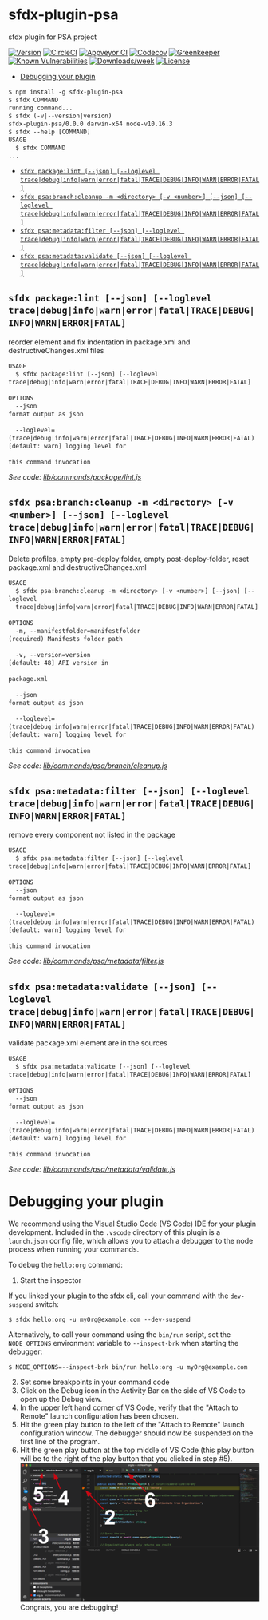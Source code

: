 sfdx-plugin-psa
===============

sfdx plugin for PSA project

[![Version](https://img.shields.io/npm/v/sfdx-plugin-psa.svg)](https://npmjs.org/package/sfdx-plugin-psa)
[![CircleCI](https://circleci.com/gh/scolladon/sfdx-plugin-psa/tree/master.svg?style=shield)](https://circleci.com/gh/scolladon/sfdx-plugin-psa/tree/master)
[![Appveyor CI](https://ci.appveyor.com/api/projects/status/github/scolladon/sfdx-plugin-psa?branch=master&svg=true)](https://ci.appveyor.com/project/heroku/sfdx-plugin-psa/branch/master)
[![Codecov](https://codecov.io/gh/scolladon/sfdx-plugin-psa/branch/master/graph/badge.svg)](https://codecov.io/gh/scolladon/sfdx-plugin-psa)
[![Greenkeeper](https://badges.greenkeeper.io/scolladon/sfdx-plugin-psa.svg)](https://greenkeeper.io/)
[![Known Vulnerabilities](https://snyk.io/test/github/scolladon/sfdx-plugin-psa/badge.svg)](https://snyk.io/test/github/scolladon/sfdx-plugin-psa)
[![Downloads/week](https://img.shields.io/npm/dw/sfdx-plugin-psa.svg)](https://npmjs.org/package/sfdx-plugin-psa)
[![License](https://img.shields.io/npm/l/sfdx-plugin-psa.svg)](https://github.com/scolladon/sfdx-plugin-psa/blob/master/package.json)

<!-- toc -->
* [Debugging your plugin](#debugging-your-plugin)
<!-- tocstop -->
<!-- install -->
<!-- usage -->
```sh-session
$ npm install -g sfdx-plugin-psa
$ sfdx COMMAND
running command...
$ sfdx (-v|--version|version)
sfdx-plugin-psa/0.0.0 darwin-x64 node-v10.16.3
$ sfdx --help [COMMAND]
USAGE
  $ sfdx COMMAND
...
```
<!-- usagestop -->
<!-- commands -->
* [`sfdx package:lint [--json] [--loglevel trace|debug|info|warn|error|fatal|TRACE|DEBUG|INFO|WARN|ERROR|FATAL]`](#sfdx-packagelint---json---loglevel-tracedebuginfowarnerrorfataltracedebuginfowarnerrorfatal)
* [`sfdx psa:branch:cleanup -m <directory> [-v <number>] [--json] [--loglevel trace|debug|info|warn|error|fatal|TRACE|DEBUG|INFO|WARN|ERROR|FATAL]`](#sfdx-psabranchcleanup--m-directory--v-number---json---loglevel-tracedebuginfowarnerrorfataltracedebuginfowarnerrorfatal)
* [`sfdx psa:metadata:filter [--json] [--loglevel trace|debug|info|warn|error|fatal|TRACE|DEBUG|INFO|WARN|ERROR|FATAL]`](#sfdx-psametadatafilter---json---loglevel-tracedebuginfowarnerrorfataltracedebuginfowarnerrorfatal)
* [`sfdx psa:metadata:validate [--json] [--loglevel trace|debug|info|warn|error|fatal|TRACE|DEBUG|INFO|WARN|ERROR|FATAL]`](#sfdx-psametadatavalidate---json---loglevel-tracedebuginfowarnerrorfataltracedebuginfowarnerrorfatal)

## `sfdx package:lint [--json] [--loglevel trace|debug|info|warn|error|fatal|TRACE|DEBUG|INFO|WARN|ERROR|FATAL]`

reorder element and fix indentation in package.xml and destructiveChanges.xml files

```
USAGE
  $ sfdx package:lint [--json] [--loglevel trace|debug|info|warn|error|fatal|TRACE|DEBUG|INFO|WARN|ERROR|FATAL]

OPTIONS
  --json                                                                            format output as json

  --loglevel=(trace|debug|info|warn|error|fatal|TRACE|DEBUG|INFO|WARN|ERROR|FATAL)  [default: warn] logging level for
                                                                                    this command invocation
```

_See code: [lib/commands/package/lint.js](https://github.com/scolladon-sfdc/sfdx-plugin-psa/blob/v0.0.0/lib/commands/package/lint.js)_

## `sfdx psa:branch:cleanup -m <directory> [-v <number>] [--json] [--loglevel trace|debug|info|warn|error|fatal|TRACE|DEBUG|INFO|WARN|ERROR|FATAL]`

Delete profiles, empty pre-deploy folder, empty post-deploy-folder, reset package.xml and destructiveChanges.xml

```
USAGE
  $ sfdx psa:branch:cleanup -m <directory> [-v <number>] [--json] [--loglevel 
  trace|debug|info|warn|error|fatal|TRACE|DEBUG|INFO|WARN|ERROR|FATAL]

OPTIONS
  -m, --manifestfolder=manifestfolder                                               (required) Manifests folder path

  -v, --version=version                                                             [default: 48] API version in
                                                                                    package.xml

  --json                                                                            format output as json

  --loglevel=(trace|debug|info|warn|error|fatal|TRACE|DEBUG|INFO|WARN|ERROR|FATAL)  [default: warn] logging level for
                                                                                    this command invocation
```

_See code: [lib/commands/psa/branch/cleanup.js](https://github.com/scolladon-sfdc/sfdx-plugin-psa/blob/v0.0.0/lib/commands/psa/branch/cleanup.js)_

## `sfdx psa:metadata:filter [--json] [--loglevel trace|debug|info|warn|error|fatal|TRACE|DEBUG|INFO|WARN|ERROR|FATAL]`

remove every component not listed in the package

```
USAGE
  $ sfdx psa:metadata:filter [--json] [--loglevel trace|debug|info|warn|error|fatal|TRACE|DEBUG|INFO|WARN|ERROR|FATAL]

OPTIONS
  --json                                                                            format output as json

  --loglevel=(trace|debug|info|warn|error|fatal|TRACE|DEBUG|INFO|WARN|ERROR|FATAL)  [default: warn] logging level for
                                                                                    this command invocation
```

_See code: [lib/commands/psa/metadata/filter.js](https://github.com/scolladon-sfdc/sfdx-plugin-psa/blob/v0.0.0/lib/commands/psa/metadata/filter.js)_

## `sfdx psa:metadata:validate [--json] [--loglevel trace|debug|info|warn|error|fatal|TRACE|DEBUG|INFO|WARN|ERROR|FATAL]`

validate package.xml element are in the sources

```
USAGE
  $ sfdx psa:metadata:validate [--json] [--loglevel trace|debug|info|warn|error|fatal|TRACE|DEBUG|INFO|WARN|ERROR|FATAL]

OPTIONS
  --json                                                                            format output as json

  --loglevel=(trace|debug|info|warn|error|fatal|TRACE|DEBUG|INFO|WARN|ERROR|FATAL)  [default: warn] logging level for
                                                                                    this command invocation
```

_See code: [lib/commands/psa/metadata/validate.js](https://github.com/scolladon-sfdc/sfdx-plugin-psa/blob/v0.0.0/lib/commands/psa/metadata/validate.js)_
<!-- commandsstop -->
<!-- debugging-your-plugin -->
# Debugging your plugin
We recommend using the Visual Studio Code (VS Code) IDE for your plugin development. Included in the `.vscode` directory of this plugin is a `launch.json` config file, which allows you to attach a debugger to the node process when running your commands.

To debug the `hello:org` command: 
1. Start the inspector
  
If you linked your plugin to the sfdx cli, call your command with the `dev-suspend` switch: 
```sh-session
$ sfdx hello:org -u myOrg@example.com --dev-suspend
```
  
Alternatively, to call your command using the `bin/run` script, set the `NODE_OPTIONS` environment variable to `--inspect-brk` when starting the debugger:
```sh-session
$ NODE_OPTIONS=--inspect-brk bin/run hello:org -u myOrg@example.com
```

2. Set some breakpoints in your command code
3. Click on the Debug icon in the Activity Bar on the side of VS Code to open up the Debug view.
4. In the upper left hand corner of VS Code, verify that the "Attach to Remote" launch configuration has been chosen.
5. Hit the green play button to the left of the "Attach to Remote" launch configuration window. The debugger should now be suspended on the first line of the program. 
6. Hit the green play button at the top middle of VS Code (this play button will be to the right of the play button that you clicked in step #5).
<br><img src=".images/vscodeScreenshot.png" width="480" height="278"><br>
Congrats, you are debugging!
